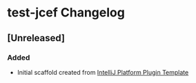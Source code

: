<!-- Keep a Changelog guide -> https://keepachangelog.com -->

# test-jcef Changelog

## [Unreleased]
### Added
- Initial scaffold created from [IntelliJ Platform Plugin Template](https://github.com/JetBrains/intellij-platform-plugin-template)
